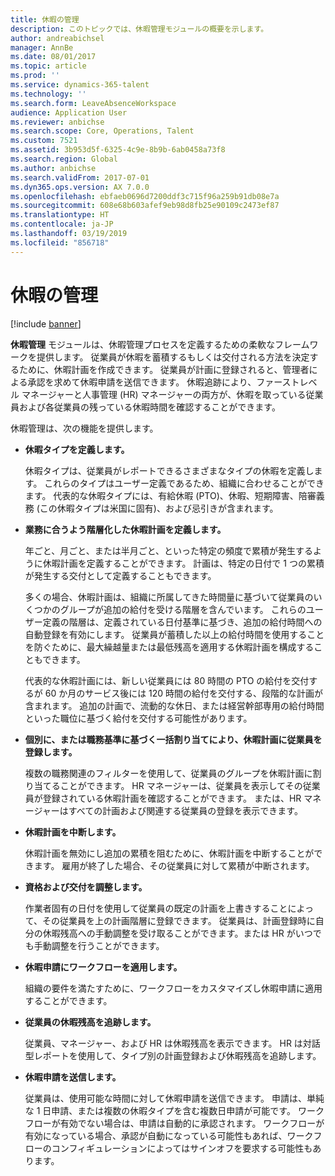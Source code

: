 ```yaml
---
title: 休暇の管理
description: このトピックでは、休暇管理モジュールの概要を示します。
author: andreabichsel
manager: AnnBe
ms.date: 08/01/2017
ms.topic: article
ms.prod: ''
ms.service: dynamics-365-talent
ms.technology: ''
ms.search.form: LeaveAbsenceWorkspace
audience: Application User
ms.reviewer: anbichse
ms.search.scope: Core, Operations, Talent
ms.custom: 7521
ms.assetid: 3b953d5f-6325-4c9e-8b9b-6ab0458a73f8
ms.search.region: Global
ms.author: anbichse
ms.search.validFrom: 2017-07-01
ms.dyn365.ops.version: AX 7.0.0
ms.openlocfilehash: ebfaeb0696d7200ddf3c715f96a259b91db08e7a
ms.sourcegitcommit: 608e68b603afef9eb98d8fb25e90109c2473ef87
ms.translationtype: HT
ms.contentlocale: ja-JP
ms.lasthandoff: 03/19/2019
ms.locfileid: "856718"
---
```

# <a name="leave-and-absence-management"></a>休暇の管理

[!include [banner](includes/banner.md)]

**休暇管理** モジュールは、休暇管理プロセスを定義するための柔軟なフレームワークを提供します。 従業員が休暇を蓄積するもしくは交付される方法を決定するために、休暇計画を作成できます。 従業員が計画に登録されると、管理者による承認を求めて休暇申請を送信できます。 休暇追跡により、ファーストレベル マネージャーと人事管理 (HR) マネージャーの両方が、休暇を取っている従業員および各従業員の残っている休暇時間を確認することができます。  

休暇管理は、次の機能を提供します。 

- **休暇タイプを定義します。**

    休暇タイプは、従業員がレポートできるさまざまなタイプの休暇を定義します。 これらのタイプはユーザー定義であるため、組織に合わせることができます。 代表的な休暇タイプには、有給休暇 (PTO)、休暇、短期障害、陪審義務 (この休暇タイプは米国に固有)、および忌引きが含まれます。 

- **業務に合うよう階層化した休暇計画を定義します。**

    年ごと、月ごと、または半月ごと、といった特定の頻度で累積が発生するように休暇計画を定義することができます。 計画は、特定の日付で 1 つの累積が発生する交付として定義することもできます。 

    多くの場合、休暇計画は、組織に所属してきた時間量に基づいて従業員のいくつかのグループが追加の給付を受ける階層を含んでいます。 これらのユーザー定義の階層は、定義されている日付基準に基づき、追加の給付時間への自動登録を有効にします。 従業員が蓄積した以上の給付時間を使用することを防ぐために、最大繰越量または最低残高を適用する休暇計画を構成することもできます。 

    代表的な休暇計画には、新しい従業員には 80 時間の PTO の給付を交付するが 60 か月のサービス後には 120 時間の給付を交付する、段階的な計画が含まれます。 追加の計画で、流動的な休日、または経営幹部専用の給付時間といった職位に基づく給付を交付する可能性があります。

- **個別に、または職務基準に基づく一括割り当てにより、休暇計画に従業員を登録します。**

    複数の職務関連のフィルターを使用して、従業員のグループを休暇計画に割り当てることができます。 HR マネージャーは、従業員を表示してその従業員が登録されている休暇計画を確認することができます。 または、HR マネージャーはすべての計画および関連する従業員の登録を表示できます。

- **休暇計画を中断します。**

    休暇計画を無効にし追加の累積を阻むために、休暇計画を中断することができます。 雇用が終了した場合、その従業員に対して累積が中断されます。  

- **資格および交付を調整します。**

    作業者固有の日付を使用して従業員の既定の計画を上書きすることによって、その従業員を上の計画階層に登録できます。 従業員は、計画登録時に自分の休暇残高への手動調整を受け取ることができます。または HR がいつでも手動調整を行うことができます。 

- **休暇申請にワークフローを適用します。**

     組織の要件を満たすために、ワークフローをカスタマイズし休暇申請に適用することができます。  

- **従業員の休暇残高を追跡します。**

    従業員、マネージャー、および HR は休暇残高を表示できます。 HR は対話型レポートを使用して、タイプ別の計画登録および休暇残高を追跡します。 

- **休暇申請を送信します。**

    従業員は、使用可能な時間に対して休暇申請を送信できます。 申請は、単純な 1 日申請、または複数の休暇タイプを含む複数日申請が可能です。 ワークフローが有効でない場合は、申請は自動的に承認されます。 ワークフローが有効になっている場合、承認が自動になっている可能性もあれば、ワークフローのコンフィギュレーションによってはサインオフを要求する可能性もあります。
